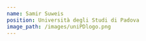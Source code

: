 ```yaml
---
name: Samir Suweis
position: Università degli Studi di Padova
image_path: /images/uniPDlogo.png
---
```


